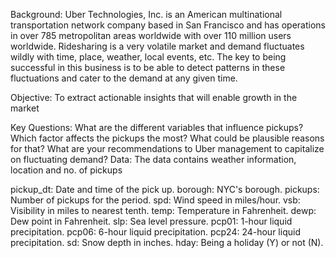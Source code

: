 Background:
Uber Technologies, Inc. is an American multinational transportation network company based in San Francisco and has operations in over 785 metropolitan areas worldwide with over 110 million users worldwide. Ridesharing is a very volatile market and demand fluctuates wildly with time, place, weather, local events, etc. The key to being successful in this business is to be able to detect patterns in these fluctuations and cater to the demand at any given time.

Objective:
To extract actionable insights that will enable growth in the market

Key Questions:
What are the different variables that influence pickups?
Which factor affects the pickups the most? What could be plausible reasons for that?
What are your recommendations to Uber management to capitalize on fluctuating demand?
Data:
The data contains weather information, location and no. of pickups

pickup_dt: Date and time of the pick up.
borough: NYC's borough.
pickups: Number of pickups for the period.
spd: Wind speed in miles/hour.
vsb: Visibility in miles to nearest tenth.
temp: Temperature in Fahrenheit.
dewp: Dew point in Fahrenheit.
slp: Sea level pressure.
pcp01: 1-hour liquid precipitation.
pcp06: 6-hour liquid precipitation.
pcp24: 24-hour liquid precipitation.
sd: Snow depth in inches.
hday: Being a holiday (Y) or not (N).
